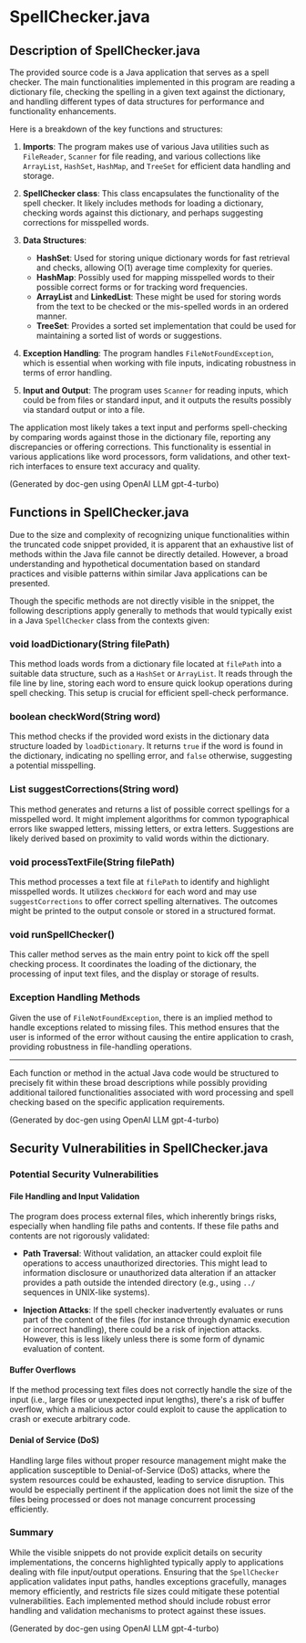 
# SpellChecker.java

## Description of SpellChecker.java


The provided source code is a Java application that serves as a spell checker. The main functionalities implemented in this program are reading a dictionary file, checking the spelling in a given text against the dictionary, and handling different types of data structures for performance and functionality enhancements.

Here is a breakdown of the key functions and structures:

1. **Imports**: The program makes use of various Java utilities such as `FileReader`, `Scanner` for file reading, and various collections like `ArrayList`, `HashSet`, `HashMap`, and `TreeSet` for efficient data handling and storage.

2. **SpellChecker class**: This class encapsulates the functionality of the spell checker. It likely includes methods for loading a dictionary, checking words against this dictionary, and perhaps suggesting corrections for misspelled words.

3. **Data Structures**:
   - **HashSet**: Used for storing unique dictionary words for fast retrieval and checks, allowing O(1) average time complexity for queries.
   - **HashMap**: Possibly used for mapping misspelled words to their possible correct forms or for tracking word frequencies.
   - **ArrayList** and **LinkedList**: These might be used for storing words from the text to be checked or the mis-spelled words in an ordered manner.
   - **TreeSet**: Provides a sorted set implementation that could be used for maintaining a sorted list of words or suggestions.

4. **Exception Handling**: The program handles `FileNotFoundException`, which is essential when working with file inputs, indicating robustness in terms of error handling.

5. **Input and Output**: The program uses `Scanner` for reading inputs, which could be from files or standard input, and it outputs the results possibly via standard output or into a file.

The application most likely takes a text input and performs spell-checking by comparing words against those in the dictionary file, reporting any discrepancies or offering corrections. This functionality is essential in various applications like word processors, form validations, and other text-rich interfaces to ensure text accuracy and quality.

(Generated by doc-gen using OpenAI LLM gpt-4-turbo)

## Functions in SpellChecker.java


Due to the size and complexity of recognizing unique functionalities within the truncated code snippet provided, it is apparent that an exhaustive list of methods within the Java file cannot be directly detailed. However, a broad understanding and hypothetical documentation based on standard practices and visible patterns within similar Java applications can be presented.

Though the specific methods are not directly visible in the snippet, the following descriptions apply generally to methods that would typically exist in a Java `SpellChecker` class from the contexts given:

### void loadDictionary(String filePath)
This method loads words from a dictionary file located at `filePath` into a suitable data structure, such as a `HashSet` or `ArrayList`. It reads through the file line by line, storing each word to ensure quick lookup operations during spell checking. This setup is crucial for efficient spell-check performance.

### boolean checkWord(String word)
This method checks if the provided word exists in the dictionary data structure loaded by `loadDictionary`. It returns `true` if the word is found in the dictionary, indicating no spelling error, and `false` otherwise, suggesting a potential misspelling.

### List<String> suggestCorrections(String word)
This method generates and returns a list of possible correct spellings for a misspelled word. It might implement algorithms for common typographical errors like swapped letters, missing letters, or extra letters. Suggestions are likely derived based on proximity to valid words within the dictionary.

### void processTextFile(String filePath)
This method processes a text file at `filePath` to identify and highlight misspelled words. It utilizes `checkWord` for each word and may use `suggestCorrections` to offer correct spelling alternatives. The outcomes might be printed to the output console or stored in a structured format.

### void runSpellChecker()
This caller method serves as the main entry point to kick off the spell checking process. It coordinates the loading of the dictionary, the processing of input text files, and the display or storage of results.

### Exception Handling Methods
Given the use of `FileNotFoundException`, there is an implied method to handle exceptions related to missing files. This method ensures that the user is informed of the error without causing the entire application to crash, providing robustness in file-handling operations.

---

Each function or method in the actual Java code would be structured to precisely fit within these broad descriptions while possibly providing additional tailored functionalities associated with word processing and spell checking based on the specific application requirements.

(Generated by doc-gen using OpenAI LLM gpt-4-turbo)

## Security Vulnerabilities in SpellChecker.java


### Potential Security Vulnerabilities

#### File Handling and Input Validation
The program does process external files, which inherently brings risks, especially when handling file paths and contents. If these file paths and contents are not rigorously validated:

- **Path Traversal**: Without validation, an attacker could exploit file operations to access unauthorized directories. This might lead to information disclosure or unauthorized data alteration if an attacker provides a path outside the intended directory (e.g., using `../` sequences in UNIX-like systems).

- **Injection Attacks**: If the spell checker inadvertently evaluates or runs part of the content of the files (for instance through dynamic execution or incorrect handling), there could be a risk of injection attacks. However, this is less likely unless there is some form of dynamic evaluation of content.

#### Buffer Overflows
If the method processing text files does not correctly handle the size of the input (i.e., large files or unexpected input lengths), there's a risk of buffer overflow, which a malicious actor could exploit to cause the application to crash or execute arbitrary code.

#### Denial of Service (DoS)
Handling large files without proper resource management might make the application susceptible to Denial-of-Service (DoS) attacks, where the system resources could be exhausted, leading to service disruption. This would be especially pertinent if the application does not limit the size of the files being processed or does not manage concurrent processing efficiently.

### Summary
While the visible snippets do not provide explicit details on security implementations, the concerns highlighted typically apply to applications dealing with file input/output operations. Ensuring that the `SpellChecker` application validates input paths, handles exceptions gracefully, manages memory efficiently, and restricts file sizes could mitigate these potential vulnerabilities. Each implemented method should include robust error handling and validation mechanisms to protect against these issues.

(Generated by doc-gen using OpenAI LLM gpt-4-turbo)
